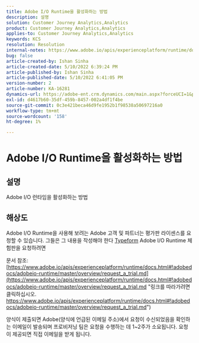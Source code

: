 ```yaml
---
title: Adobe I/O Runtime을 활성화하는 방법
description: 설명
solution: Customer Journey Analytics,Analytics
product: Customer Journey Analytics,Analytics
applies-to: Customer Journey Analytics,Analytics
keywords: KCS
resolution: Resolution
internal-notes: https://www.adobe.io/apis/experienceplatform/runtime/docs.html#!adobedocs/adobeio-runtime/master/README.md
bug: false
article-created-by: Ishan Sinha
article-created-date: 5/10/2022 6:39:24 PM
article-published-by: Ishan Sinha
article-published-date: 5/10/2022 6:41:05 PM
version-number: 2
article-number: KA-16281
dynamics-url: https://adobe-ent.crm.dynamics.com/main.aspx?forceUCI=1&pagetype=entityrecord&etn=knowledgearticle&id=1ee66c7f-90d0-ec11-a7b5-0022480a8753
exl-id: d4617b60-35df-459b-8457-002a4df1f4be
source-git-commit: 0c3e421beca46d9fe1952b1f98538a50697216a0
workflow-type: tm+mt
source-wordcount: '158'
ht-degree: 1%

---
```


# Adobe I/O Runtime을 활성화하는 방법

## 설명


Adobe I/O 런타임을 활성화하는 방법


## 해상도


Adobe I/O Runtime을 사용해 보려는 Adobe 고객 및 파트너는 평가판 라이센스를 요청할 수 있습니다. 그들은 그 내용을 작성해야 한다 [Typeform](https://adobeio.typeform.com/to/RWhT8Y) Adobe I/O Runtime 체험판을 요청하려면

문서 참조:
[https://www.adobe.io/apis/experienceplatform/runtime/docs.html#!adobedocs/adobeio-runtime/master/overview/request_a_trial.md](https://www.adobe.io/apis/experienceplatform/runtime/docs.html#!adobedocs/adobeio-runtime/master/overview/request_a_trial.md "링크를 따라가려면 클릭하십시오. https://www.adobe.io/apis/experienceplatform/runtime/docs.html#!adobedocs/adobeio-runtime/master/overview/request_a_trial.md")

양식이 제출되면 Adobe(양식에 언급된 이메일 주소)에서 요청이 수신되었음을 확인하는 이메일이 발송되며 프로비저닝 팀은 요청을 수행하는 데 1~2주가 소요됩니다. 요청이 제공되면 직접 이메일을 받게 됩니다.
